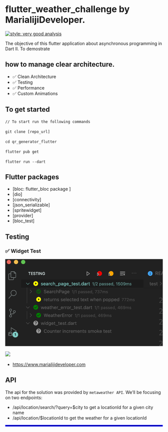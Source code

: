 # flutter_weather_challenge by MarialijiDeveloper.
[![style: very good analysis](https://img.shields.io/badge/style-very_good_analysis-B22C89.svg)](https://pub.dev/packages/very_good_analysis)

The objective of this flutter application about asynchronous programming in Dart II.
To demostrate 
## how to manage clear architecture.

- ✅  Clean Architecture
- ✅  Testing
- ✅  Performance
- ✅  Custom Animations

## To get started 
```
// To start run the following commands 

git clone [repo_url]

cd qr_generator_flutter

flutter pub get

flutter run --dart
```

## Flutter packages
 - [bloc: flutter_bloc package ] 
 - [dio]
 - [connectivity]
 - [json_serializable]
 - [spritewidget]
 - [provider]
 - [bloc_test]

## Testing
### ✅ Widget Test
![](assets/readme/widget_test.png)
  
  

![](assets/readme/video.gif)


- https://www.marialijideveloper.com

## API 
The api for the solution was provided by `metaweather API`.
We’ll be focusing on two endpoints:

  -  /api/location/search/?query=$city to get a locationId for a given city name
  -  /api/location/$locationId to get the weather for a given locationId


<hr style="border:2px solid blue"> </hr>





 